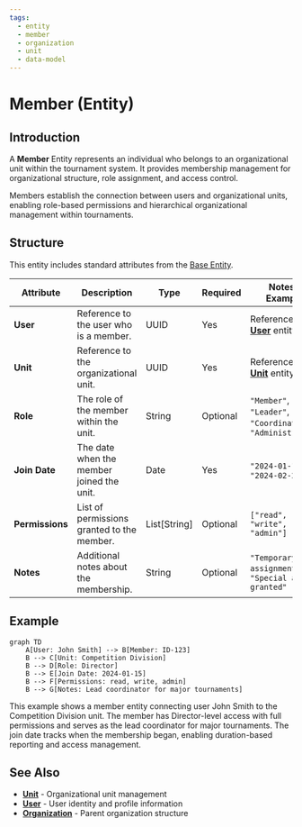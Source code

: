 ```yaml
---
tags:
  - entity
  - member
  - organization
  - unit
  - data-model
---
```


# Member (Entity)

## Introduction

A **Member** Entity represents an individual who belongs to an organizational unit within the tournament system. It
provides membership management for organizational structure, role assignment, and access control.

Members establish the connection between users and organizational units, enabling role-based permissions and
hierarchical organizational management within tournaments.

## Structure

This entity includes standard attributes from the [Base Entity](../../foundation/base_entity.md).

| Attribute       | Description                                        | Type      | Required | Notes / Example                                                                                                                           |
| --------------- | -------------------------------------------------- | --------- | -------- | ----------------------------------------------------------------------------------------------------------------------------------------- |
| **User**        | Reference to the user who is a member.             | UUID      | Yes      | Reference to **[User](../../identity/user.md)** entity                                                                                   |
| **Unit**        | Reference to the organizational unit.              | UUID      | Yes      | Reference to **[Unit](unit.md)** entity                                                                                                  |
| **Role**        | The role of the member within the unit.            | String    | Optional | `"Member"`, `"Leader"`, `"Coordinator"`, `"Administrator"`                                                                                |
| **Join Date**   | The date when the member joined the unit.          | Date      | Yes      | `"2024-01-15"`, `"2024-02-20"`                                                                                                            |
| **Permissions** | List of permissions granted to the member.         | List[String] | Optional | `["read", "write", "admin"]`                                                                                                              |
| **Notes**       | Additional notes about the membership.             | String    | Optional | `"Temporary assignment"`, `"Special access granted"`                                                                                      |

## Example

```mermaid
graph TD
    A[User: John Smith] --> B[Member: ID-123]
    B --> C[Unit: Competition Division]
    B --> D[Role: Director]
    B --> E[Join Date: 2024-01-15]
    B --> F[Permissions: read, write, admin]
    B --> G[Notes: Lead coordinator for major tournaments]
```

This example shows a member entity connecting user John Smith to the Competition Division unit. The member has
Director-level access with full permissions and serves as the lead coordinator for major tournaments. The join date
tracks when the membership began, enabling duration-based reporting and access management.

## See Also

- **[Unit](unit.md)** - Organizational unit management
- **[User](../../identity/user.md)** - User identity and profile information
- **[Organization](../organization.md)** - Parent organization structure
